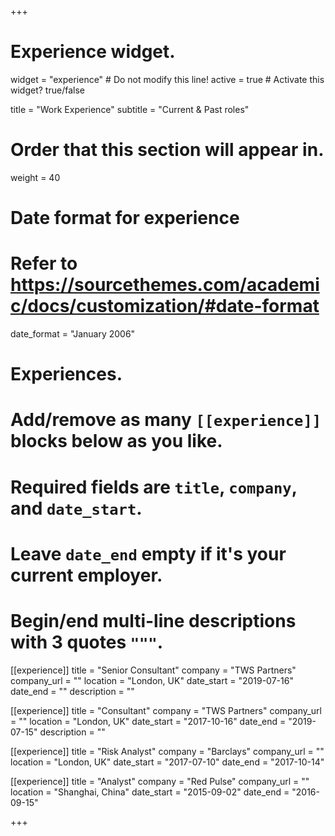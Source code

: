 +++
# Experience widget.
widget = "experience"  # Do not modify this line!
active = true  # Activate this widget? true/false

title = "Work Experience"
subtitle = "Current & Past roles"

# Order that this section will appear in.
weight = 40

# Date format for experience
#   Refer to https://sourcethemes.com/academic/docs/customization/#date-format
date_format = "January 2006"

# Experiences.
#   Add/remove as many `[[experience]]` blocks below as you like.
#   Required fields are `title`, `company`, and `date_start`.
#   Leave `date_end` empty if it's your current employer.
#   Begin/end multi-line descriptions with 3 quotes `"""`.

[[experience]]
  title = "Senior Consultant"
  company = "TWS Partners"
  company_url = ""
  location = "London, UK"
  date_start = "2019-07-16"
  date_end = ""
  description = ""

[[experience]]
  title = "Consultant"
  company = "TWS Partners"
  company_url = ""
  location = "London, UK"
  date_start = "2017-10-16"
  date_end = "2019-07-15"
  description = ""

[[experience]]
  title = "Risk Analyst"
  company = "Barclays"
  company_url = ""
  location = "London, UK"
  date_start = "2017-07-10"
  date_end = "2017-10-14"

[[experience]]
  title = "Analyst"
  company = "Red Pulse"
  company_url = ""
  location = "Shanghai, China"
  date_start = "2015-09-02"
  date_end = "2016-09-15"

+++
